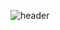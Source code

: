 ![header](https://capsule-render.vercel.app/api?type=waving&color=auto&height=250&section=header&text=Myoung%20Chae&fontSize=90&animation=fadeIn&fontAlignY=35&desc=GitHub%20Profile!%20&descAlignY=51&descAlign=75)
